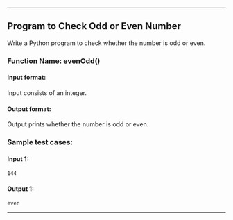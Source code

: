 
---

## Program to Check Odd or Even Number

Write a Python program to check whether the number is odd or even.

### Function Name: evenOdd()

#### Input format:
Input consists of an integer.

#### Output format:
Output prints whether the number is odd or even.

### Sample test cases:
#### Input 1:
```
144
```

#### Output 1:
```
even
```

---